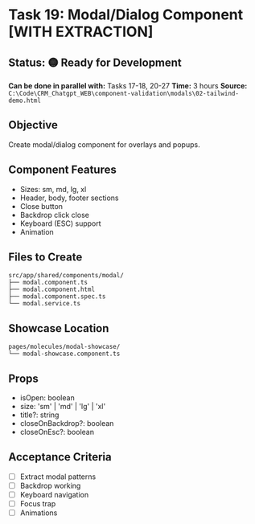 # Task 19: Modal/Dialog Component [WITH EXTRACTION]

## Status: 🟡 Ready for Development
**Can be done in parallel with:** Tasks 17-18, 20-27
**Time:** 3 hours
**Source:** `C:\Code\CRM_Chatgpt_WEB\component-validation\modals\02-tailwind-demo.html`

## Objective
Create modal/dialog component for overlays and popups.

## Component Features
- Sizes: sm, md, lg, xl
- Header, body, footer sections
- Close button
- Backdrop click close
- Keyboard (ESC) support
- Animation

## Files to Create
```
src/app/shared/components/modal/
├── modal.component.ts
├── modal.component.html
├── modal.component.spec.ts
└── modal.service.ts
```

## Showcase Location
```
pages/molecules/modal-showcase/
└── modal-showcase.component.ts
```

## Props
- isOpen: boolean
- size: 'sm' | 'md' | 'lg' | 'xl'
- title?: string
- closeOnBackdrop?: boolean
- closeOnEsc?: boolean

## Acceptance Criteria
- [ ] Extract modal patterns
- [ ] Backdrop working
- [ ] Keyboard navigation
- [ ] Focus trap
- [ ] Animations
